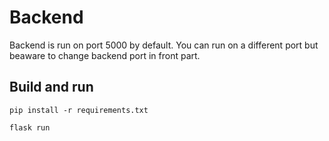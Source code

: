 # Backend
Backend is run on port 5000 by default. You can run on a different port but beaware to change backend port in front part.

## Build and run
```
pip install -r requirements.txt
```
```
flask run 
```

